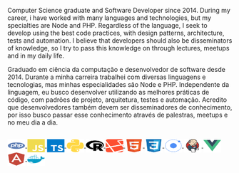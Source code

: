 Computer Science graduate and Software Developer since 2014. During my career, i have worked with many languages and technologies, but my specialties are Node and PHP. Regardless of the language, I seek to develop using the best code practices, with design patterns, architecture, tests and automation. I believe that developers should also be disseminators of knowledge, so I try to pass this knowledge on through lectures, meetups and in my daily life.

Graduado em ciência da computação e desenvolvedor de software desde 2014. Durante a minha carreira trabalhei com diversas linguagens e tecnologias, mas minhas especialidades são Node e PHP. Independente da linguagem, eu busco desenvolver utilizando as melhores práticas de código, com padrões de projeto, arquitetura, testes e automação. Acredito que desenvolvedores também devem ser disseminadores de conhecimento, por isso busco passar esse conhecimento através de palestras, meetups e no meu dia a dia.

##
 <div>
  <a href="https://github.com/jeffersoncardoso">
<div>
<div style="display: inline_block">
  <img align="center" alt="Js" height="30" width="40" src="https://github.com/devicons/devicon/blob/master/icons/php/php-plain.svg">
  <img align="center" alt="Js" height="30" width="40" src="https://raw.githubusercontent.com/devicons/devicon/master/icons/javascript/javascript-plain.svg">
  <img align="center" alt="Ts" height="30" width="40" src="https://raw.githubusercontent.com/devicons/devicon/master/icons/typescript/typescript-plain.svg">
  <img align="center" alt="Python" height="30" width="40" src="https://github.com/devicons/devicon/blob/master/icons/python/python-plain.svg">
  <img align="center" alt="R" height="30" width="40" src="https://github.com/devicons/devicon/blob/master/icons/r/r-plain.svg">
  <img align="center" alt="Laravel" height="30" width="40" src="https://github.com/devicons/devicon/blob/master/icons/laravel/laravel-plain.svg">
  <img align="center" alt="HTML" height="30" width="40" src="https://raw.githubusercontent.com/devicons/devicon/master/icons/html5/html5-original.svg">
  <img align="center" alt="CSS" height="30" width="40" src="https://raw.githubusercontent.com/devicons/devicon/master/icons/css3/css3-original.svg">
  <img align="center" alt="Ionic" height="30" width="40" src="https://github.com/devicons/devicon/blob/master/icons/ionic/ionic-original.svg">
  <img align="center" alt="Jenkins" height="30" width="40" src="https://github.com/devicons/devicon/blob/master/icons/jenkins/jenkins-original.svg">
  <img align="center" alt="Vue" height="30" width="40" src="https://github.com/devicons/devicon/blob/master/icons/vuejs/vuejs-original.svg">
  <img align="center" alt="Angular" height="30" width="40" src="https://github.com/devicons/devicon/blob/master/icons/angularjs/angularjs-plain.svg">
  <img align="center" alt="Docker" height="30" width="40" src="https://github.com/devicons/devicon/blob/master/icons/docker/docker-plain.svg">
  
</div>
